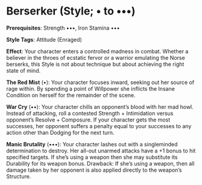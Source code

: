 # Berserker (Style; • to •••) 
**Prerequisites**: Strength •••, Iron Stamina ••• 

**Style Tags**: Attitude (Enraged) 

**Effect**: Your character enters a controlled madness in combat. Whether a believer in the throes of ecstatic fervor or a warrior emulating the Norse berserks, this Style is not about technique but about achieving the right state of mind. 

**The Red Mist** (•): Your character focuses inward, seeking out her source of rage within. By spending a point of Willpower she inflicts the Insane Condition on herself for the remainder of the scene. 

**War Cry** (••): Your character chills an opponent’s blood with her mad howl. Instead of attacking, roll a contested Strength + Intimidation versus opponent’s Resolve + Composure. If your character gets the most successes, her opponent suffers a penalty equal to your successes to any action other than Dodging for the next turn. 

**Manic Brutality** (•••): Your character lashes out with a singleminded determination to destroy. Her all-out unarmed attacks have a +1 bonus to hit specified targets. If she’s using a weapon then she may substitute its Durability for its weapon bonus. Drawback: If she’s using a weapon, then all damage taken by her opponent is also applied directly to the weapon’s Structure.